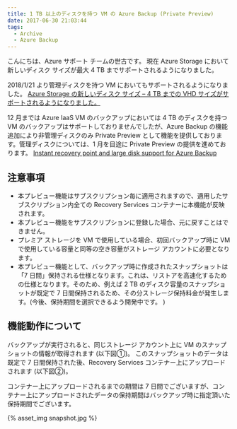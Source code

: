 ```yaml
---
title: 1 TB 以上のディスクを持つ VM の Azure Backup (Private Preview)
date: 2017-06-30 21:03:44
tags:
  - Archive
  - Azure Backup
---
```


こんにちは、Azure サポート チームの世古です。
現在 Azure Storage において新しいディスク サイズが最大 4 TB までサポートされるようになりました。

2018/1/21 より管理ディスクを持つ VM においてもサポートされるようになりました。
[Azure Storage の新しいディスク サイズ – 4 TB までの VHD サイズがサポートされるようになりました。](https://blogs.technet.microsoft.com/jpaztech/2017/06/16/newazurestoragesizes/)

12 月までは Azure IaaS VM のバックアップにおいては 4 TB のディスクを持つ VM のバックアップはサポートしておりませんでしたが、Azure Backup の機能追加により非管理ディスクのみ Private Preview として機能を提供しております。管理ディスクについては、1 月を目途に Private Preview の提供を進めております。
[Instant recovery point and large disk support for Azure Backup](https://gallery.technet.microsoft.com/Instant-recovery-point-and-25fe398a)

## 注意事項

- 本プレビュー機能はサブスクリプション毎に適用されますので、適用したサブスクリプション内全ての Recovery Services コンテナーに本機能が反映されます。
- 本プレビュー機能をサブスクリプションに登録した場合、元に戻すことはできません。
- プレミア ストレージを VM で使用している場合、初回バックアップ時に VM で使用している容量と同等の空き容量がストレージ アカウントに必要となります。
- 本プレビュー機能として、バックアップ時に作成されたスナップショットは「7 日間」保持される仕様となります。これは、リストアを高速化するための仕様となります。そのため、例えば 2 TB のディスク容量のスナップショットが既定で 7 日間保持されるため、その分ストレージ保持料金が発生します。(今後、保持期間を選択できるよう開発中です。 )

## 機能動作について

バックアップが実行されると、同じストレージ アカウント上に VM のスナップショットの情報が取得されます (以下図①)。
このスナップショットのデータは既定で 7 日間保持された後、Recovery Services コンテナー上にアップロードされます (以下図②)。

コンテナー上にアップロードされるまでの期間は 7 日間でございますが、コンテナー上にアップロードされたデータの保持期間はバックアップ時に指定頂いた保持期間でございます。

{% asset_img snapshot.jpg %}

